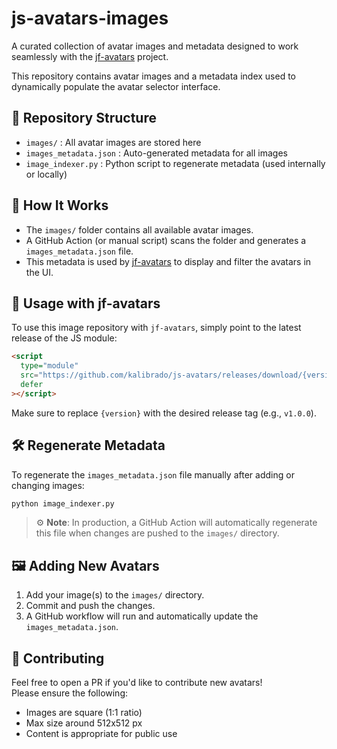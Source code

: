 # js-avatars-images

A curated collection of avatar images and metadata designed to work seamlessly with the [jf-avatars](https://github.com/kalibrado/jf-avatars) project.

This repository contains avatar images and a metadata index used to dynamically populate the avatar selector interface.

## 📁 Repository Structure

- `images/` : All avatar images are stored here  
- `images_metadata.json` : Auto-generated metadata for all images  
- `image_indexer.py` : Python script to regenerate metadata (used internally or locally)

## 🧠 How It Works

- The `images/` folder contains all available avatar images.
- A GitHub Action (or manual script) scans the folder and generates a `images_metadata.json` file.
- This metadata is used by [jf-avatars](https://github.com/kalibrado/jf-avatars) to display and filter the avatars in the UI.

## 🚀 Usage with jf-avatars

To use this image repository with `jf-avatars`, simply point to the latest release of the JS module:

```html
<script
  type="module"
  src="https://github.com/kalibrado/js-avatars/releases/download/{version}/main.js"
  defer
></script>
```

Make sure to replace `{version}` with the desired release tag (e.g., `v1.0.0`).

## 🛠 Regenerate Metadata

To regenerate the `images_metadata.json` file manually after adding or changing images:

```bash
python image_indexer.py
```

> ⚙️ **Note**: In production, a GitHub Action will automatically regenerate this file when changes are pushed to the `images/` directory.

## 🖼 Adding New Avatars

1. Add your image(s) to the `images/` directory.
2. Commit and push the changes.
3. A GitHub workflow will run and automatically update the `images_metadata.json`.

## 🤝 Contributing

Feel free to open a PR if you'd like to contribute new avatars!  
Please ensure the following:
- Images are square (1:1 ratio)
- Max size around 512x512 px
- Content is appropriate for public use
